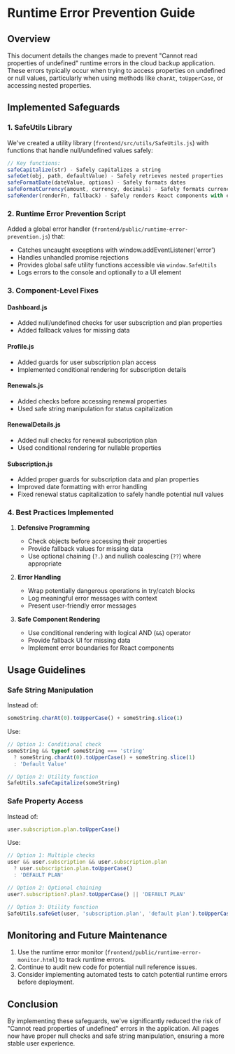 # Runtime Error Prevention Guide

## Overview

This document details the changes made to prevent "Cannot read properties of undefined" runtime errors in the cloud backup application. These errors typically occur when trying to access properties on undefined or null values, particularly when using methods like `charAt`, `toUpperCase`, or accessing nested properties.

## Implemented Safeguards

### 1. SafeUtils Library

We've created a utility library (`frontend/src/utils/SafeUtils.js`) with functions that handle null/undefined values safely:

```javascript
// Key functions:
safeCapitalize(str) - Safely capitalizes a string
safeGet(obj, path, defaultValue) - Safely retrieves nested properties
safeFormatDate(dateValue, options) - Safely formats dates
safeFormatCurrency(amount, currency, decimals) - Safely formats currency values
safeRender(renderFn, fallback) - Safely renders React components with error boundaries
```

### 2. Runtime Error Prevention Script

Added a global error handler (`frontend/public/runtime-error-prevention.js`) that:

- Catches uncaught exceptions with window.addEventListener('error')
- Handles unhandled promise rejections
- Provides global safe utility functions accessible via `window.SafeUtils`
- Logs errors to the console and optionally to a UI element

### 3. Component-Level Fixes

#### Dashboard.js
- Added null/undefined checks for user subscription and plan properties
- Added fallback values for missing data

#### Profile.js
- Added guards for user subscription plan access
- Implemented conditional rendering for subscription details

#### Renewals.js
- Added checks before accessing renewal properties
- Used safe string manipulation for status capitalization

#### RenewalDetails.js
- Added null checks for renewal subscription plan
- Used conditional rendering for nullable properties

#### Subscription.js
- Added proper guards for subscription data and plan properties
- Improved date formatting with error handling
- Fixed renewal status capitalization to safely handle potential null values

### 4. Best Practices Implemented

1. **Defensive Programming**
   - Check objects before accessing their properties
   - Provide fallback values for missing data
   - Use optional chaining (`?.`) and nullish coalescing (`??`) where appropriate

2. **Error Handling**
   - Wrap potentially dangerous operations in try/catch blocks
   - Log meaningful error messages with context
   - Present user-friendly error messages

3. **Safe Component Rendering**
   - Use conditional rendering with logical AND (`&&`) operator
   - Provide fallback UI for missing data
   - Implement error boundaries for React components

## Usage Guidelines

### Safe String Manipulation

Instead of:
```javascript
someString.charAt(0).toUpperCase() + someString.slice(1)
```

Use:
```javascript
// Option 1: Conditional check
someString && typeof someString === 'string' 
  ? someString.charAt(0).toUpperCase() + someString.slice(1)
  : 'Default Value'

// Option 2: Utility function
SafeUtils.safeCapitalize(someString)
```

### Safe Property Access

Instead of:
```javascript
user.subscription.plan.toUpperCase()
```

Use:
```javascript
// Option 1: Multiple checks
user && user.subscription && user.subscription.plan 
  ? user.subscription.plan.toUpperCase() 
  : 'DEFAULT PLAN'

// Option 2: Optional chaining
user?.subscription?.plan?.toUpperCase() || 'DEFAULT PLAN'

// Option 3: Utility function
SafeUtils.safeGet(user, 'subscription.plan', 'default plan').toUpperCase()
```

## Monitoring and Future Maintenance

1. Use the runtime error monitor (`frontend/public/runtime-error-monitor.html`) to track runtime errors.
2. Continue to audit new code for potential null reference issues.
3. Consider implementing automated tests to catch potential runtime errors before deployment.

## Conclusion

By implementing these safeguards, we've significantly reduced the risk of "Cannot read properties of undefined" errors in the application. All pages now have proper null checks and safe string manipulation, ensuring a more stable user experience.
